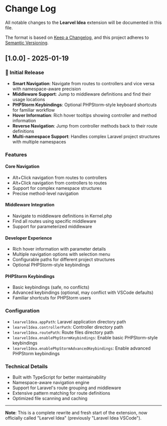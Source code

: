 # Change Log

All notable changes to the **Learvel Idea** extension will be documented in this file.

The format is based on [Keep a Changelog](https://keepachangelog.com/en/1.0.0/),
and this project adheres to [Semantic Versioning](https://semver.org/spec/v2.0.0.html).

## [1.0.0] - 2025-01-19

### 🎉 Initial Release

- **Smart Navigation**: Navigate from routes to controllers and vice versa with namespace-aware precision
- **Middleware Support**: Jump to middleware definitions and find their usage locations  
- **PHPStorm Keybindings**: Optional PHPStorm-style keyboard shortcuts for familiar workflow
- **Hover Information**: Rich hover tooltips showing controller and method information
- **Reverse Navigation**: Jump from controller methods back to their route definitions
- **Multi-namespace Support**: Handles complex Laravel project structures with multiple namespaces

### Features

#### Core Navigation
- Alt+Click navigation from routes to controllers
- Alt+Click navigation from controllers to routes
- Support for complex namespace structures
- Precise method-level navigation

#### Middleware Integration
- Navigate to middleware definitions in Kernel.php
- Find all routes using specific middleware
- Support for parameterized middleware

#### Developer Experience
- Rich hover information with parameter details
- Multiple navigation options with selection menu
- Configurable paths for different project structures
- Optional PHPStorm-style keybindings

#### PHPStorm Keybindings
- Basic keybindings (safe, no conflicts)
- Advanced keybindings (optional, may conflict with VSCode defaults)
- Familiar shortcuts for PHPStorm users

### Configuration
- `learvelIdea.appPath`: Laravel application directory path
- `learvelIdea.controllerPath`: Controller directory path  
- `learvelIdea.routePath`: Route files directory path
- `learvelIdea.enablePhpStormKeybindings`: Enable basic PHPStorm-style keybindings
- `learvelIdea.enablePhpStormAdvancedKeybindings`: Enable advanced PHPStorm keybindings

### Technical Details
- Built with TypeScript for better maintainability
- Namespace-aware navigation engine
- Support for Laravel's route grouping and middleware
- Extensive pattern matching for route definitions
- Optimized file scanning and caching

---

**Note**: This is a complete rewrite and fresh start of the extension, now officially called "Learvel Idea" (previously "Laravel Idea VSCode").